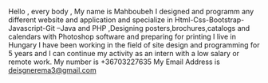
Hello , every body , My name is Mahboubeh
I designed and programm any different website and application and specialize in Html-Css-Bootstrap- Javascript-Git –Java and PHP ,Designing posters,brochures,catalogs and calendars with Photoshop software and preparing for printing
I live in Hungary 
I have been working in the field of site design and programming for 5 years and I can continue my activity as an intern with a low salary or remote work.
My number is +36703227635
My Email Address is deisgnerema3@gmail.com
